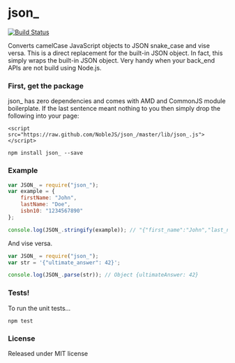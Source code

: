 json_
=====

[![Build Status](https://travis-ci.org/YuzuJS/json_.png)](https://travis-ci.org/YuzuJS/json_)

Converts camelCase JavaScript objects to JSON snake_case and vise versa. This is a direct replacement for the built-in JSON object. In fact, this simply wraps the built-in JSON object. Very handy when your back_end APIs are not build using Node.js.

### First, get the package
json_ has zero dependencies and comes with AMD and CommonJS module boilerplate. If the last sentence meant nothing to you then simply drop the following into your page:

    <script src="https://raw.github.com/NobleJS/json_/master/lib/json_.js"></script>

```
npm install json_ --save
```

### Example

``` javascript
var JSON_ = require("json_");
var example = {
    firstName: "John",
    lastName: "Doe",
    isbn10: "1234567890"
};

console.log(JSON_.stringify(example)); // "{"first_name":"John","last_name":"Doe", "isbn_10": "1234567890"}"
```

And vise versa.

``` javascript
var JSON_ = require("json_");
var str = '{"ultimate_answer": 42}';

console.log(JSON_.parse(str)); // Object {ultimateAnswer: 42}
```

### Tests!
To run the unit tests...

```
npm test
```

### License
Released under MIT license
